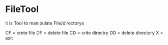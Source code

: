 # FileTool
it is Tool to  manipulate File/directorys

CF = crete file
DF = delete file
CD = crite directry
DD = delete directory
X = exit 
